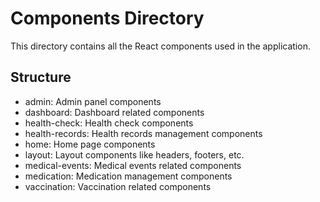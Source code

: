 # Components Directory

This directory contains all the React components used in the application.

## Structure
- admin: Admin panel components
- dashboard: Dashboard related components
- health-check: Health check components
- health-records: Health records management components
- home: Home page components
- layout: Layout components like headers, footers, etc.
- medical-events: Medical events related components
- medication: Medication management components
- vaccination: Vaccination related components 